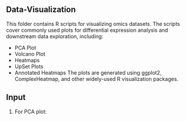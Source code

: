 ## Data-Visualization
This folder contains R scripts for visualizing omics datasets. The scripts cover commonly used plots for differential expression analysis and downstream data exploration, including:
- PCA Plot
- Volcano Plot
- Heatmaps
- UpSet Plots
- Annotated Heatmaps
The plots are generated using ggplot2, ComplexHeatmap, and other widely-used R visualization packages.

## Input
1. For PCA plot: 

